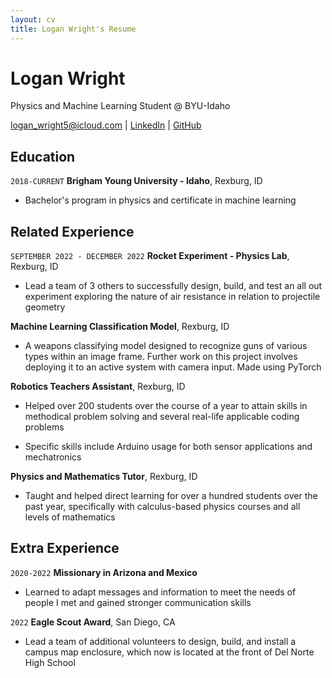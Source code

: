 ```yaml
---
layout: cv
title: Logan Wright's Resume
---
```

# Logan Wright
Physics and Machine Learning Student @ BYU-Idaho

<div id="webaddress">
<a href="logan_wright5@icloud.com">logan_wright5@icloud.com</a>
| <a href="https://www.linkedin.com/in/logan-wright-1116bb238">LinkedIn</a>
| <a href="https://github.com/loganwrightAI">GitHub</a>
</div>

<!-- https://www.monique.tech/the-art-of-markdown -->

## Education

`2018-CURRENT`
__Brigham Young University - Idaho__, Rexburg, ID

- Bachelor's program in physics and certificate in machine learning

## Related Experience

`SEPTEMBER 2022 - DECEMBER 2022`
__Rocket Experiment - Physics Lab__, Rexburg, ID

- Lead a team of 3 others to successfully design, build, and test an all out experiment exploring the nature of air resistance in relation to projectile geometry

__Machine Learning Classification Model__, Rexburg, ID

- A weapons classifying model designed to recognize guns of various types within an image frame. Further work on this project involves deploying it to an active system with camera input. Made using PyTorch

__Robotics Teachers Assistant__, Rexburg, ID

- Helped over 200 students over the course of a year to attain skills in methodical problem solving and several real-life applicable coding problems

- Specific skills include Arduino usage for both sensor applications and mechatronics

__Physics and Mathematics Tutor__, Rexburg, ID

- Taught and helped direct learning for over a hundred students over the past year, specifically with calculus-based physics courses and all levels of mathematics

## Extra Experience

`2020-2022`
__Missionary in Arizona and Mexico__

- Learned to adapt messages and information to meet the needs of people I met and gained stronger communication skills

`2022`
__Eagle Scout Award__, San Diego, CA

- Lead a team of additional volunteers to design, build, and install a campus map enclosure, which now is located at the front of Del Norte High School

<!-- ### Footer

Last updated: May 2013 -->


